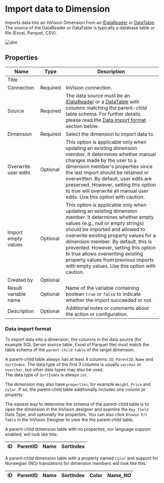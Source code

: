 # Import data to Dimension

Imports data into an InVision Dimension from an [IDataReader](https://learn.microsoft.com/en-us/dotnet/api/system.data.idatareader) or [DataTable](https://learn.microsoft.com/en-us/dotnet/api/system.data.datatable). The source of the DataReader or DataTable is typically a database table or file (Excel, Parquet, CSV).

![dim](https://profitbasedocs.blob.core.windows.net/flowimages/import-data-to-dim.png)

## Properties

<!-- prettier-ignore -->
| Name                 | Type     | Description                                            |
| -------------------- | -------- | ------------------------------------------------------ |
| Title                |          |                                                        |
| Connection           | Required | InVision connection.                                   |
| Source               | Required | The data source must be an [IDataReader](https://learn.microsoft.com/en-us/dotnet/api/system.data.idatareader) or a [DataTable](https://learn.microsoft.com/en-us/dotnet/api/system.data.datatable) with columns matching the parent-child table schema. For further details, please read the [Data import format](#data-import-format) section below. |
| Dimension            | Required | Select the dimension to import data to.                |
| Overwrite user edits | Optional | This option is applicable only when updating an existing dimension member. It determines whether manual changes made by the user to a dimension member's properties since the last import should be retained or overwritten. By default, user edits are preserved. However, setting this option to true will overwrite all manual user edits. Use this option with caution.   |
| Import empty values  | Optional | This option is applicable only when updating an existing dimension member. It determines whether empty values (e.g., null or empty strings) should be imported and allowed to overwrite existing property values for a dimension member. By default, this is prevented. However, setting this option to true allows overwriting existing property values from previous imports with empty values. Use this option with caution.  |
| Created by           | Optional |                                                        |
| Result variable name | Optional | Name of the variable containing boolean `true` or `false` to indicate whether the import succeeded or not. |
| Description          | Optional |  Additional notes or comments about the action or configuration. |

### Data import format

To import data into a dimension, the columns in the data source (for example SQL Server source table, Excel of Parquet file) must match the table schema of the `parent-child table` of the target dimension.

A parent-child table always has at least 4 columns: `ID`, `ParentID`, `Name` and `SortIndex`. The data type of the first 3 columns is usually `varchar` or `nvarchar`, but other data types may also be used.  
The data type of `SortIndex` is always `int`.

The dimension may also have `properties`, for example `Weight`, `Price` and `Color`. If so, the parent-child table additionally includes one column pr property.

The easiest way to determine the schema of the parent-child table is to open the dimension in the InVision designer and examine the `Key field` Data Type, and optionally the properties. You can also click `Browse P/C Table` in the InVision Designer to view the the parent-child table.

A parent-child dimension table with no properties, nor language support enabled, will look like this:

| ID  | ParentID | Name | SortIndex |
| --- | -------- | ---- | --------- |

A parent-child dimension table with a property named `Color` and support for Norwegian (NO) translations for dimension members will look like this:

| ID  | ParentID | Name | SortIndex | Color | Name_NO |
| --- | -------- | ---- | --------- | ----- | ------- |
